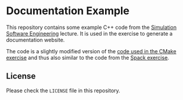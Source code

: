 # Documentation Example

This repository contains some example C++ code from the [Simulation Software Engineering](simulation-software-engineering.github.io/homepage/) lecture. It is used in the exercise to generate a documentation website.

The code is a slightly modified version of the [code used in the CMake exercise](https://github.com/Simulation-Software-Engineering/cmake-exercise) and thus also similar to the code from the [Spack exercise](https://github.com/Simulation-Software-Engineering/Lecture-Material/blob/main/building-and-packaging/material/packaging_spack_exercise.md).

## License

Please check the `LICENSE` file in this repository.